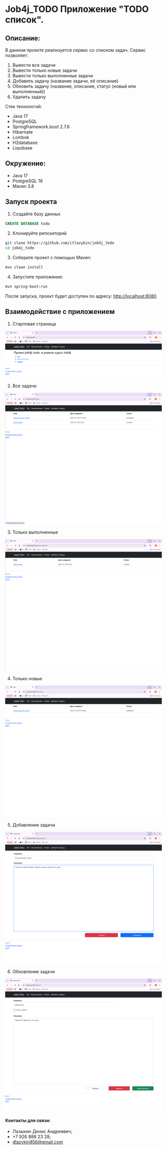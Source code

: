 # Job4j_TODO Приложение "TODO список".

## Описание:
В данном проекте реализуется сервис со списком задач.
Сервис позволяет:
1. Вывести все задачи
2. Вывести только новые задачи
3. Вывести только выполненные задачи
4. Добавить задачу (название задачи, её описание)
5. Обновить задачу (название, описание, статус (новый или выполненный))
6. Удалить задачу

Стек технологий:
+ Java 17
+ PostgreSQL
+ Springframework.boot 2.7.6
+ Hibernate
+ Lombok
+ H2database
+ Liquibase

## Окружение:
- Java 17
- PostgreSQL 16
- Maven 3.8

## Запуск проекта
1. Создайте базу данных
``` sql
CREATE DATABASE todo
```

2. Клонируйте репозиторий
``` bash
git clone https://github.com/itlazykin/job4j_todo
cd job4j_todo
```

3. Соберите проект с помощью Maven:
``` bash
mvn clean install 
```

4. Запустите приложение:
``` bash
mvn spring-boot:run
```

После запуска, проект будет доступен по адресу: [http://localhost:8080](http://localhost:8080)

## Взаимодействие с приложением

1. Стартовая страница

![Стартовая страница](src/main/resources/templates/images/started.png)

2. Все задачи

![Все задачи](src/main/resources/templates/images/all.png)

3. Только выполненные

![Только выполненные](src/main/resources/templates/images/complete.png)

4. Только новые

![Только новые](src/main/resources/templates/images/new.png)

5. Добавление задачи

![Добавление задачи](src/main/resources/templates/images/addtask.png)

6. Обновление задачи

![Обновление задачи](src/main/resources/templates/images/editTask.png)

#### Контакты для связи:
* Лазыкин Денис Андреевич;
* +7 926 888 23 28;
* dlazykin856@gmail.com
